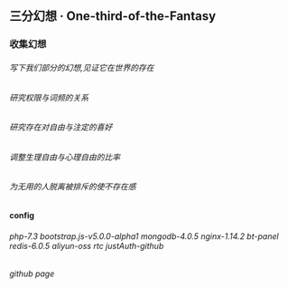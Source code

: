 ## 三分幻想 · One-third-of-the-Fantasy

### 收集幻想
###### 写下我们部分的幻想,见证它在世界的存在
###### 研究权限与词频的关系
###### 研究存在对自由与注定的喜好
###### 调整生理自由与心理自由的比率
###### 为无用的人脱离被排斥的使不存在感
#### config
###### php-7.3 bootstrap.js-v5.0.0-alpha1 mongodb-4.0.5 nginx-1.14.2 bt-panel redis-6.0.5 aliyun-oss rtc justAuth-github
###### github page
